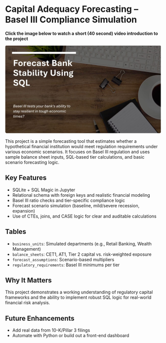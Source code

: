 # Capital Adequacy Forecasting – Basel III Compliance Simulation

**Click the image below to watch a short (40 second) video introduction to the project**

[![Link to Video](images/screenshot.JPG)](https://youtu.be/4nfzWkHwxtY)

This project is a simple forecasting tool that estimates whether a hypothetical financial institution would meet regulation requirements under various economic scenarios. It focuses on Basel III regulation and uses sample balance sheet inputs, SQL-based tier calculations, and basic scenario forecasting logic.

## Key Features

- SQLite + SQL Magic in Jupyter
- Relational schema with foreign keys and realistic financial modeling
- Basel III ratio checks and tier-specific compliance logic
- Forecast scenario simulation (baseline, mild/severe recession, expansion)
- Use of CTEs, joins, and CASE logic for clear and auditable calculations

## Tables

- `business_units`: Simulated departments (e.g., Retail Banking, Wealth Management)
- `balance_sheets`: CET1, AT1, Tier 2 capital vs. risk-weighted exposure
- `forecast_assumptions`: Scenario-based multipliers
- `regulatory_requirements`: Basel III minimums per tier

## Why It Matters

This project demonstrates a working understanding of regulatory capital frameworks and the ability to implement robust SQL logic for real-world financial risk analysis.

## Future Enhancements

- Add real data from 10-K/Pillar 3 filings
- Automate with Python or build out a front-end dashboard

